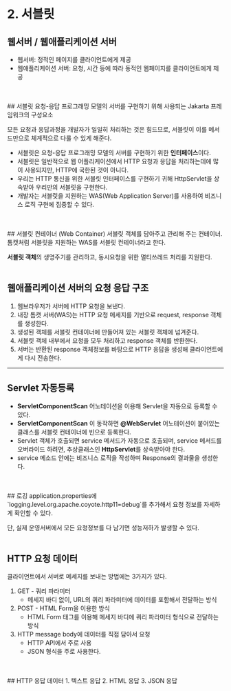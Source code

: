 # 2. 서블릿

##  웹서버 / 웹애플리케이션 서버
- 웹서버: 정적인 페이지를 클라이언트에게 제공
- 웹애플리케이션 서버: 요청, 시간 등에 따라 동적인 웹페이지를 클라이언트에게 제공
<br>
<br>
## 서블릿
요청-응답 프로그래밍 모델의 서버를 구현하기 위해 사용되는 Jakarta 프레임워크의 구성요소

모든 요청과 응답과정을 개발자가 일일히 처리하는 것은 힘드므로, 서블릿이 이를 메서드만으로 체계적으로 다룰 수 있게 해준다.
- 서블릿은 요청-응답 프로그래밍 모델의 서버를 구현하기 위한 **인터페이스**이다.
- 서블릿은 일반적으로 웹 어플리케이션에서 HTTP 요청과 응답을 처리하는데에 많이 사용되지만, HTTP에 국한된 것이 아니다.
- 우리는 HTTP 통신을 위한 서블릿 인터페이스를 구현하기 귀해 HttpServlet을 상속받아 우리만의 서블릿을 구현한다.
- 개발자는 서블릿을 지원하는 WAS(Web Application Server)를 사용하여 비즈니스 로직 구현에 집중할 수 있다.
<br>
<br>
## 서블릿 컨테이너 (Web Container)
서블릿 객체를 담아주고 관리해 주는 컨테이너. 톰캣처럼 서블릿을 지원하는 WAS를 서블릿 컨테이너라고 한다.

**서블릿 객체**의 생명주기를 관리하고, 동시요청을 위한 멀티쓰레드 처리를 지원한다.
<br>
<br>
## 웹애플리케이션 서버의 요청 응답 구조
1. 웹브라우저가 서버에 HTTP 요청을 보낸다.
2. 내장 톰캣 서버(WAS)는 HTTP 요청 메세지를 기반으로 request, response 객체를 생성한다.
3. 생성된 객체를 서블릿 컨테이너에 만들어져 있는 서블릿 객체에 넘겨준다.
4. 서블릿 객체 내부에서 요청을 모두 처리하고 response 객체를 반환한다.
5. 서버는 반환된 response 객체정보를 바탕으로 HTTP 응답을 생성해 클라이언트에게 다시 전송한다.

---

## Servlet 자동등록
- **ServletComponentScan** 어노테이션을 이용해 Servlet을 자동으로 등록할 수 있다.
- **ServletComponentScan** 이 동작하면 **@WebServlet** 어노테이션이 붙어있는 클래스를 서블릿 컨테이너에 빈으로 등록한다.
- Servlet 객체가 호출되면 service 메서드가 자동으로 호출되며, service 메서드를 오버라이드 하려면, 추상클래스인 **HttpServlet**를 상속받아야 한다.
- service 메소드 안에는 비즈니스 로직을 작성하며 Response의 결과물을 생성한다.
<br>
<br>
## 로깅
application.properties에 `logging.level.org.apache.coyote.http11=debug`를 추가해서 요청 정보를 자세하게 확인할 수 있다.

단, 실제 운영서버에서 모든 요청정보를 다 남기면 성능저하가 발생할 수 있다.
<br>
<br>
## HTTP 요청 데이터
클라이언트에서 서버로 메세지를 보내는 방법에는 3가지가 있다.

1. GET - 쿼리 파라미터
   - 메세지 바디 없이, URL의 쿼리 파라미터에 데이터를 포함해서 전달하는 방식
2. POST - HTML Form을 이용한 방식
   - HTML Form 태그를 이용해 메세지 바디에 쿼리 파라미터 형식으로 전달하는 방식
3. HTTP message body에 데이터를 직접 담아서 요청
   - HTTP API에서 주로 사용
   - JSON 형식을 주로 사용한다.
<br>
<br>
## HTTP 응답 데이터
1. 텍스트 응답
2. HTML 응답
3. JSON 응답

